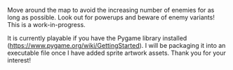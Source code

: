 Move around the map to avoid the increasing number of enemies for as long as possible. Look out for powerups and beware of enemy variants! This is a work-in-progress.

It is currently playable if you have the Pygame library installed (https://www.pygame.org/wiki/GettingStarted). I will be packaging it into an executable file once I have added sprite artwork assets. Thank you for your interest!